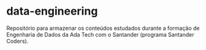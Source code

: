 # data-engineering
Repositório para armazenar os conteúdos estudados durante a formação de Engenharia de Dados da Ada Tech com o Santander (programa Santander Coders). 
